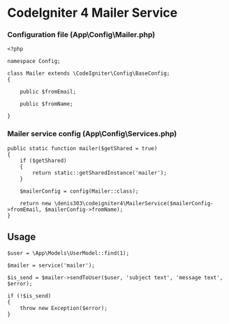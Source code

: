 # CodeIgniter 4 Mailer Service

### Configuration file (App\Config\Mailer.php)

```
<?php

namespace Config;

class Mailer extends \CodeIgniter\Config\BaseConfig;
{

    public $fromEmail;

    public $fromName;

}
```

### Mailer service config (App\Config\Services.php)

```
public static function mailer($getShared = true)
{
    if ($getShared)
    {
        return static::getSharedInstance('mailer');
    }

    $mailerConfig = config(Mailer::class);

    return new \denis303\codeigniter4\MailerService($mailerConfig->fromEmail, $mailerConfig->fromName);
}
```

## Usage

```
$user = \App\Models\UserModel::find(1);

$mailer = service('mailer');

$is_send = $mailer->sendToUser($user, 'subject text', 'message text', $error);

if (!$is_send)
{
    throw new Exception($error);
}
```